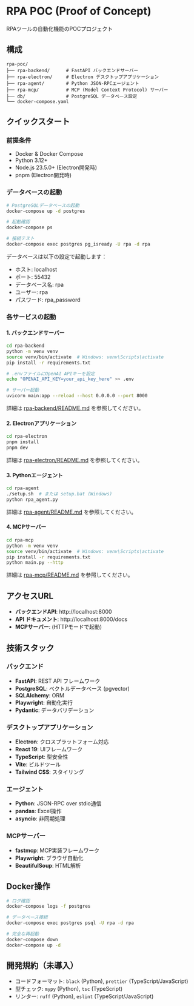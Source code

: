 # RPA POC (Proof of Concept)

RPAツールの自動化機能のPOCプロジェクト


## 構成

```
rpa-poc/
├── rpa-backend/      # FastAPI バックエンドサーバー
├── rpa-electron/     # Electron デスクトップアプリケーション
├── rpa-agent/        # Python JSON-RPCエージェント
├── rpa-mcp/          # MCP (Model Context Protocol) サーバー
├── db/               # PostgreSQL データベース設定
└── docker-compose.yaml
```

## クイックスタート

### 前提条件

- Docker & Docker Compose
- Python 3.12+
- Node.js 23.5.0+ (Electron開発時)
- pnpm (Electron開発時)

### データベースの起動

```bash
# PostgreSQLデータベースの起動
docker-compose up -d postgres

# 起動確認
docker-compose ps

# 接続テスト
docker-compose exec postgres pg_isready -U rpa -d rpa
```

データベースは以下の設定で起動します：
- ホスト: localhost
- ポート: 55432
- データベース名: rpa
- ユーザー: rpa
- パスワード: rpa_password

### 各サービスの起動

#### 1. バックエンドサーバー

```bash
cd rpa-backend
python -m venv venv
source venv/bin/activate  # Windows: venv\Scripts\activate
pip install -r requirements.txt

# .envファイルにOpenAI APIキーを設定
echo "OPENAI_API_KEY=your_api_key_here" >> .env

# サーバー起動
uvicorn main:app --reload --host 0.0.0.0 --port 8000
```

詳細は [rpa-backend/README.md](rpa-backend/README.md) を参照してください。

#### 2. Electronアプリケーション

```bash
cd rpa-electron
pnpm install
pnpm dev
```

詳細は [rpa-electron/README.md](rpa-electron/README.md) を参照してください。

#### 3. Pythonエージェント

```bash
cd rpa-agent
./setup.sh  # または setup.bat (Windows)
python rpa_agent.py
```

詳細は [rpa-agent/README.md](rpa-agent/README.md) を参照してください。

#### 4. MCPサーバー

```bash
cd rpa-mcp
python -m venv venv
source venv/bin/activate  # Windows: venv\Scripts\activate
pip install -r requirements.txt
python main.py --http
```

詳細は [rpa-mcp/README.md](rpa-mcp/README.md) を参照してください。

## アクセスURL

- **バックエンドAPI**: http://localhost:8000
- **API ドキュメント**: http://localhost:8000/docs
- **MCPサーバー**: (HTTPモードで起動)

## 技術スタック

### バックエンド
- **FastAPI**: REST API フレームワーク
- **PostgreSQL**: ベクトルデータベース (pgvector)
- **SQLAlchemy**: ORM
- **Playwright**: 自動化実行
- **Pydantic**: データバリデーション

### デスクトップアプリケーション
- **Electron**: クロスプラットフォーム対応
- **React 19**: UIフレームワーク
- **TypeScript**: 型安全性
- **Vite**: ビルドツール
- **Tailwind CSS**: スタイリング

### エージェント
- **Python**: JSON-RPC over stdio通信
- **pandas**: Excel操作
- **asyncio**: 非同期処理

### MCPサーバー
- **fastmcp**: MCP実装フレームワーク
- **Playwright**: ブラウザ自動化
- **BeautifulSoup**: HTML解析

## Docker操作

```bash
# ログ確認
docker-compose logs -f postgres

# データベース接続
docker-compose exec postgres psql -U rpa -d rpa

# 完全な再起動
docker-compose down
docker-compose up -d
```

## 開発規約（未導入）

- コードフォーマット: `black` (Python), `prettier` (TypeScript/JavaScript)
- 型チェック: `mypy` (Python), `tsc` (TypeScript)
- リンター: `ruff` (Python), `eslint` (TypeScript/JavaScript)
